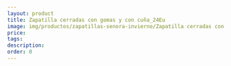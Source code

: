```yaml
---
layout: product
title: Zapatilla cerradas con gomas y con cuña_24Eu
image: img/productos/zapatillas-senora-invierno/Zapatilla cerradas con gomas y con cuña_24Eu.jpeg
price: 
tags: 
description: 
order: 0
---
```

